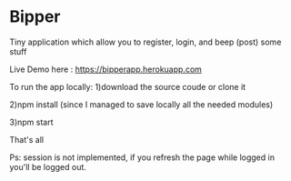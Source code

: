 # Bipper
Tiny application which allow you to register, login, and beep (post) some stuff

Live Demo here : https://bipperapp.herokuapp.com

To run the app locally:
1)download the source coude or clone it

2)npm install (since I managed to save locally all the needed modules)

3)npm start 

That's all

Ps: session is not implemented, if you refresh the page while logged in you'll be logged out.

